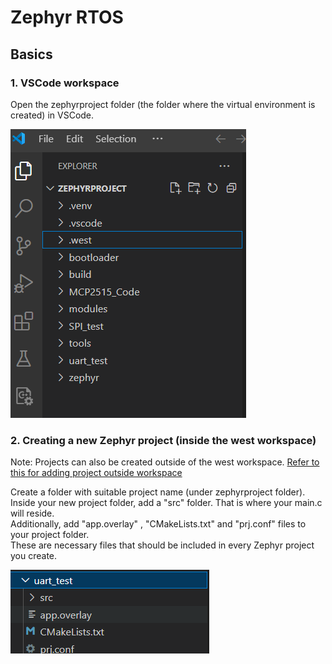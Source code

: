 
# Zephyr RTOS

## Basics

### 1. VSCode workspace

Open the zephyrproject folder (the folder where the virtual environment is created) in VSCode.

![Workspace Folder](images/workspace_folder.png)

### 2. Creating a new Zephyr project (inside the west workspace)

Note: Projects can also be created outside of the west workspace. [Refer to this for adding project outside workspace](https://docs.zephyrproject.org/latest/develop/application/index.html)  

Create a folder with suitable project name (under zephyrproject folder).  
Inside your new project folder, add a "src" folder. That is where your main.c will reside.  
Additionally, add "app.overlay" , "CMakeLists.txt" and "prj.conf" files to your project folder.  
These are necessary files that should be included in every Zephyr project you create. 

![Project folder](images/project_folder.png)




